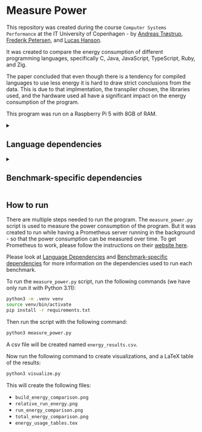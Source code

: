 # Measure Power

This repository was created during the course `Computer Systems Performance` at the IT University of Copenhagen - by [Andreas Trøstrup](https://github.com/duckth), [Frederik Petersen](https://github.com/fredpetersen), and [Lucas Hanson](https://github.com/lucasfth).

It was created to compare the energy consumption of different programming languages, specifically C, Java, JavaScript, TypeScript, Ruby, and Zig.

The paper concluded that even though there is a tendency for compiled languages to use less energy it is hard to draw strict conclusions from the data.
This is due to that implmentation, the transpiler chosen, the libraries used, and the hardware used all have a significant impact on the energy consumption of the program.

This program was run on a Raspberry Pi 5 with 8GB of RAM.

<details><summary><h2>Language dependencies</h2></summary>
<table>
    <tr>
        <td>Language</td>
        <td>Compiler/Runtime</td>
        <td>Build Flags</td>
        <td>Runtime Features</td>
    </tr>
    <tr>
        <td>C</td>
        <td>gcc 12.2.0</td>
        <td><code>-pipe -Wall -O3 -fomit-frame-pointer -march=native -fopenmp</code></td>
        <td>Native execution</td>
    </tr>
    <tr>
        <td>Java</td>
        <td>javac 24.0.1 (GraalVM)</td>
        <td><code>native-image --silent --gc=G1 -cp . -O3 -march=native</code></td>
        <td>Native execution with GraalVM</td>
    </tr>
    <tr>
        <td>JavaScript</td>
        <td>N/A</td>
        <td>N/A</td>
        <td>Deno 2.3.3 (V8 13.7.152.6)</td>
    </tr>
    <tr>
        <td>TypeScript</td>
        <td>N/A</td>
        <td>N/A</td>
        <td>Deno 2.3.3 (TypeScript 5.8.3)</td>
    </tr>
    <tr>
        <td>Ruby</td>
        <td>N/A</td>
        <td>N/A</td>
        <td>Ruby 3.1.2p20 with YJIT</td>
    </tr>
    <tr>
        <td>Zig</td>
        <td>zig 0.14</td>
        <td><code>-O ReleaseFast -lc</code></td>
        <td>Native execution</td>
    </tr>
</table>
</details>

<details><summary><h2>Benchmark-specific dependencies</h2></summary>
<table>
    <tr>
        <td>Benchmark</td>
        <td>C</td>
        <td>Java</td>
        <td>JavaScript/TypeScript</td>
        <td>Ruby</td>
        <td>Zig</td>
    </tr>
    <tr>
        <td>binarytrees</td>
        <td>Standard C library</td>
        <td><code>java.util.concurrent</code></td>
        <td>Deno standard library</td>
        <td>Ruby standard library</td>
        <td>Zig standard library</td>
    </tr>
    <tr>
        <td>fannkuchredux</td>
        <td>OpenMP</td>
        <td><code>java.util.concurrent</code></td>
        <td>Deno standard library</td>
        <td>Ruby standard library</td>
        <td>Zig standard library</td>
    </tr>
    <tr>
        <td>fasta</td>
        <td>Standard C library</td>
        <td>Java standard library</td>
        <td><code>TextEncoder</code>, Deno I/O APIs</td>
        <td>Ruby standard library</td>
        <td>Zig standard library</td>
    </tr>
    <tr>
        <td>knucleotide</td>
        <td>Custom hash table (<code>khash.h</code>), OpenMP</td>
        <td>Java collections, concurrency</td>
        <td><code>TextDecoder</code>, Deno I/O APIs</td>
        <td>Ruby standard library, parallel execution</td>
        <td>Zig standard library, custom Map implementation</td>
    </tr>
    <tr>
        <td>mandelbrot</td>
        <td>OpenMP</td>
        <td><code>java.util.concurrent</code></td>
        <td>Deno I/O APIs, <code>navigator.hardwareConcurrency</code></td>
        <td>Ruby standard library</td>
        <td>Zig standard library</td>
    </tr>
    <tr>
        <td>nbody</td>
        <td>Standard C library, math library</td>
        <td>Java standard library</td>
        <td>Deno standard library</td>
        <td>Ruby standard library</td>
        <td>Zig standard library</td>
    </tr>
    <tr>
        <td>pidigits</td>
        <td>GMP library (<code>-lgmp</code>)</td>
        <td><code>java.math.BigInteger</code></td>
        <td>JavaScript BigInt</td>
        <td>Ruby standard library</td>
        <td>Zig standard library</td>
    </tr>
    <tr>
        <td>regexredux</td>
        <td>PCRE2 library (<code>-lpcre2-8</code>)</td>
        <td><code>java.util.regex</code>, <code>java.util.concurrent</code></td>
        <td>JavaScript RegExp, Deno I/O APIs</td>
        <td>Ruby Regexp</td>
        <td>Zig standard library</td>
    </tr>
    <tr>
        <td>reversecomplement</td>
        <td>Standard C library</td>
        <td>Java standard library</td>
        <td><code>TextDecoder</code>, Deno I/O APIs</td>
        <td>Ruby standard library</td>
        <td>Zig standard library</td>
    </tr>
    <tr>
        <td>spectralnorm</td>
        <td>Standard C library, math library</td>
        <td>Java standard library</td>
        <td>Deno standard library</td>
        <td>Ruby standard library</td>
        <td>Zig standard library</td>
    </tr>
</table>
</details>

## How to run

There are multiple steps needed to run the program.
The `measure_power.py` script is used to measure the power consumption of the program.
But it was created to run while having a Prometheus server running in the background - so that the power consumption can be measured over time.
To get Prometheus to work, please follow the instructions on their [website here](https://prometheus.io/docs/prometheus/latest/installation/).

Please look at [Language Dependencies](#language-dependencies) and [Benchmark-specific dependencies](#benchmark-specific-dependencies) for more information on the dependencies used to run each benchmark.

To run the `measure_power.py` script, run the following commands (we have only run it with Python 3.11):

```bash
python3 -m .venv venv
source venv/bin/activate
pip install -r requirements.txt
```

Then run the script with the following command:

```bash
python3 measure_power.py
```

A csv file will be created named `energy_results.csv`.

Now run the following command to create visualizations, and a LaTeX table of the results:

```bash
python3 visualize.py
```

This will create the following files:

- `build_energy_comparison.png`
- `relative_run_energy.png`
- `run_energy_comparison.png`
- `total_energy_comparison.png`
- `energy_usage_tables.tex`
